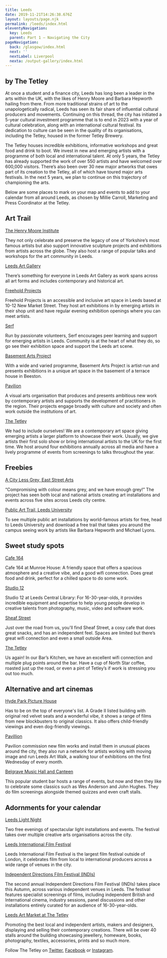 ```yaml
---
title: Leeds
date: 2019-11-21T14:26:38.676Z
layout: layouts/page.njk
permalink: /leeds/index.html
eleventyNavigation:
  key: Leeds
  parent: Part 1 – Navigating the City
pageNavigation:
  back: /glasgow/index.html
  next: ''
  nextLabel: Liverpool
  nexta: /output-gallery/index.html
---
```

## by The Tetley

At once a student and a finance city, Leeds has long been a leader in the arts within the UK, with the likes of Henry Moore and Barbara Hepworth hailing from there. From more traditional strains of art to the unapologetically radical, Leeds has seen its fair share of influential cultural producers and movements. Continuing on this thread, the city has initiated a 5-year cultural investment programme that is to end in 2023 with a year of cultural celebration, along with an international cultural festival. Its dedication to culture can be seen in the quality of its organisations, including the Tetley, housed in the former Tetley Brewery. 

The Tetley houses incredible exhibitions, informative workshops and great food and drink to boot. We invest in new and emerging artists with a programme of both local and international talent. At only 5 years, the Tetley has already supported the work of over 550 artists and have welcomed over 600,000 visitors. There’s also been over 30 new major artworks that owes part of its creation to the Tetley, all of which have toured major arts festivals. In the next 5 years, we plan to continue on this trajectory of championing the arts.

Below are some places to mark on your map and events to add to your calendar from all around Leeds, as chosen by Millie Carroll, Marketing and Press Coordinator at the Tetley.

## Art Trail

[The Henry Moore Institute](https://www.artrabbit.com/organisations/henry-moore-institute)

They not only celebrate and preserve the legacy of one of Yorkshire’s most famous artists but also support innovative sculpture projects and exhibitions from artists across the globe. They also host a range of popular talks and workshops for the art community in Leeds.

[Leeds Art Gallery](https://www.artrabbit.com/organisations/leeds-art-gallery)

There’s something for everyone in Leeds Art Gallery as work spans across all art forms and includes contemporary and historical art.

[Freehold Projects](https://www.artrabbit.com/organisations/freehold-projects)

Freehold Projects is an accessible and inclusive art space in Leeds based at 10-12 New Market Street. They host art exhibitions in by emerging artists in their shop unit and have regular evening exhibition openings where you can meet artists.

[Serf](https://www.artrabbit.com/organisations/serf)

Run by passionate volunteers, Serf encourages peer learning and support for emerging artists in Leeds. Community is at the heart of what they do, so go see their exhibition space and support the Leeds art scene.

[Basement Arts Project](https://www.artrabbit.com/organisations/basement-arts-project)

With a wide and varied programme, Basement Arts Project is artist-run and presents exhibitions in a unique art space in the basement of a terrace house in Beeston.

[Pavilion](https://www.artrabbit.com/organisations/pavilion)

A visual arts organisation that produces and presents ambitious new work by contemporary artists and supports the development of practitioners in the region. Their projects engage broadly with culture and society and often work outside the institutions of art.

[The Tetley](https://www.artrabbit.com/organisations/the-tetley)

We had to include ourselves! We are a contemporary art space giving emerging artists a larger platform to showcase their work. Usually, we give artists their first solo show or bring international artists to the UK for the first time. We host around four exhibitions annually across all media and have a lively programme of events from screenings to talks throughout the year.

## Freebies

[A City Less Grey, East Street Arts](https://eaststreetarts.org.uk/fluxcapacitor/projects/a-city-less-grey/)

“Compromising with colour means grey, and we have enough grey!” The project has seen both local and national artists creating art installations and events across five sites across Leeds city centre.

[Public Art Trail, Leeds University](https://library.leeds.ac.uk/downloads/download/165/public_art_trail)

To see multiple public art installations by world-famous artists for free, head to Leeds University and download a free trail that takes you around the campus seeing work by artists like Barbara Hepworth and Michael Lyons.

## Sweet study spots

[Cafe 164](https://cafe164.com/)

Cafe 164 at Munroe House: A friendly space that offers a spacious atmosphere and a creative vibe, and a good wifi connection. Does great food and drink, perfect for a chilled space to do some work.

[Studio 12](http://www.studio12.org.uk/)

Studio 12 at Leeds Central Library: For 16-30-year-olds, it provides incredible equipment and expertise to help young people develop in creative talents from photography, music, video and software work.

[Sheaf Street](https://sheafst.com/)

Just over the road from us, you'll find Sheaf Street, a cosy cafe that does great snacks, and has an independent feel. Spaces are limited but there’s great wifi connection and even a small outside Area.

[The Tetley](https://www.artrabbit.com/organisations/the-tetley)

Us again! In our Bar’s Kitchen, we have an excellent wifi connection and multiple plug points around the bar. Have a cup of North Star coffee, roasted just up the road, or even a pint of Tetley’s if work is stressing you out too much.

## 

## Alternative and art cinemas

[Hyde Park Picture House](https://www.hydeparkpicturehouse.co.uk/)

Has to be on the top of everyone's list. A Grade II listed building with original red velvet seats and a wonderful vibe, it shows a range of films from new blockbusters to original classics. It also offers child-friendly viewings and even dog-friendly viewings. 

[Pavillion](https://www.artrabbit.com/organisations/pavilion)

Pavilion commission new film works and install them in unusual places around the city, they also run a network for artists working with moving image and run Leeds Art Walk, a walking tour of exhibitions on the first Wednesday of every month.

[Belgrave Music Hall and Canteen](https://www.belgravemusichall.com/)

This popular student bar hosts a range of events, but now and then they like to celebrate some classics such as Wes Anderson and John Hughes. They do film screenings alongside themed quizzes and even craft stalls.

## 

## Adornments for your calendar

[Leeds Light Night](https://www.artrabbit.com/events/leeds-light-night-2019)

Two free evenings of spectacular light installations and events. The festival takes over multiple creative arts organisations across the city.

[Leeds International Film Festival](https://www.artrabbit.com/events/leeds-international-film-festival-2019)

Leeds International Film Festival is the largest film festival outside of London, it celebrates film from local to international producers across a wide range of venues in the city.

[Independent Directions Film Festival (INDIs)](https://www.leedsfilmcity.com/film-festivals/independent-directions-film-festival/)

The second annual Independent Directions Film Festival (INDIs) takes place this Autumn, across various independent venues in Leeds. The festival features specialist screenings of films, including independent British and International cinema, industry sessions, panel discussions and other installations entirely curated for an audience of 16-30-year-olds.

[Leeds Art Market at The Tetley](https://www.artrabbit.com/organisations/the-tetley)

Promoting the best local and independent artists, makers and designers, displaying and selling their contemporary creations. There will be over 40 stalls around the building showcasing jewellery, homeware, books, photography, textiles, accessories, prints and so much more.

Follow The Tetley on [Twitter](https://www.twitter.com/@The_Tetley), [Facebook](https://www.facebook.com/TheTetleyLeeds) or [Instagram](https://www.instagram.com/the_tetley).
